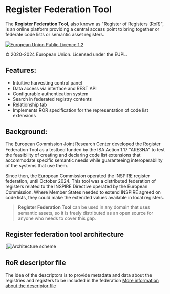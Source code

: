 # Register Federation Tool


The **Register Federation Tool**, also known as "Register of Registers (RoR)", is an online platform providing a central access point to bring together or federate code lists or semantic asset registers. 

[![European Union Public Licence 1.2](https://img.shields.io/badge/license-EUPL%201.2-blue.svg)](https://joinup.ec.europa.eu/software/page/eupl)

&copy; 2020-2024 European Union. Licensed under the EUPL.

## Features:

- Intuitive harvesting control panel
- Data access via interface and REST API
- Configurable authentication system
- Search in federated registry contents
- Relationship tab
- Implements ROR specification for the representation of code list extensions

## Background:
The European Commission Joint Research Center developed the Register Federation Tool as a testbed funded by the ISA Action 1.17 "ARE3NA" to test the feasibility of creating and declaring code list extensions that accommodate specific semantic needs while guaranteeing interoperability of the systems that use them. 

Since then, the European Commission operated the INSPIRE register federation, until October 2024. This tool was a distributed federation of registers related to the INSPIRE Directive operated by the European Commission. Where Member States needed to extend INSPIRE agreed on code lists, they could make the extended values available in local registers. 

> **Register Federation Tool** can be used in any domain that uses semantic assets, so it is freely distributed as an open source for anyone who needs to cover this gap.

## Register federation tool architecture

[![Architecture scheme](documentation/images/scheme.png)

## RoR descriptor file
The idea of the descriptors is to provide metadata and data about the registries and registers to be included in the federation [More information about the descriptor file](https://github.com/ec-jrc/re3gistry/blob/master/sources/Registry-Federation-Tool/documentation/RoR%20descriptor%20file.md)
